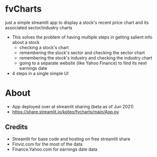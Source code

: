 # fvCharts
just a simple streamlit app to display a stock's recent price chart and its associated sector/industry charts
* This solves the problem of having multiple steps in getting salient info about a stock
  - checking a stock's chart
  - remembering the stock's sector and checking the sector chart
  - remembering the stock's industry and checking the industry chart
  - going to a separate website (like Yahoo Finance) to find its next earnings date
* 4 steps in a single simple UI

# About
* App deployed over at streamlit sharing (beta as of Jun 2021)
* https://share.streamlit.io/kpteo/fvcharts/main/App.py

## Credits
* Streamlit for base code and hosting on free streamlit share 
* Finviz.com for the most of the data
* Finance.Yahoo.com for earnings date data
